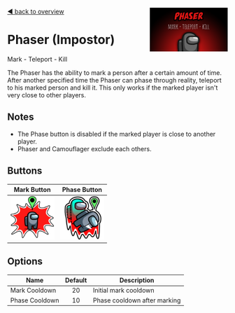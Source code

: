 [:arrow_backward: back to overview](https://github.com/laicosvk/theepicroles "back to overview")
<img align="right" height="100" src="Phaser.png"/>

# Phaser (Impostor)
Mark - Teleport - Kill

The Phaser has the ability to mark a person after a certain amount of time. After another specified time the Phaser can phase through reality, teleport to his marked person and kill it. This only works if the marked player isn't very close to other players.

## Notes
- The Phase button is disabled if the marked player is close to another player.
- Phaser and Camouflager exclude each others.

## Buttons
| Mark Button | Phase Button |
| :------------: | :------------: |
| <img width="100" height="100" src="../../TheEpicRoles/Resources/PhaseButton.png"/> | <img width="100" height="100" src="../../TheEpicRoles/Resources/PhaseKillButton.png"/> |

## Options
| Name | Default | Description |
| --- | :---: | --- |
| Mark Cooldown | 20 |Initial mark cooldown |
| Phase Cooldown | 10 |Phase cooldown after marking |
